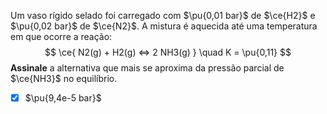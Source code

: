 Um vaso rígido selado foi carregado com $\pu{0,01 bar}$ de $\ce{H2}$ e $\pu{0,02 bar}$ de $\ce{N2}$. A mistura é aquecida até uma temperatura em que ocorre a reação:
$$
    \ce{ N2(g) + H2(g) <=> 2 NH3(g) } \quad K = \pu{0,11}
$$
**Assinale** a alternativa que mais se aproxima da pressão parcial de $\ce{NH3}$ no equilíbrio.

- [x] $\pu{9,4e-5 bar}$

